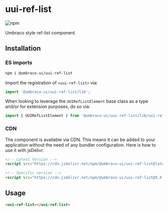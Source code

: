 # uui-ref-list

![npm](https://img.shields.io/npm/v/@umbraco-ui/uui-ref-list?logoColor=%231B264F)

Umbraco style ref-list component.

## Installation

### ES imports

```zsh
npm i @umbraco-ui/uui-ref-list
```

Import the registration of `<uui-ref-list>` via:

```javascript
import '@umbraco-ui/uui-ref-list/lib';
```

When looking to leverage the `UUIRefListElement` base class as a type and/or for extension purposes, do so via:

```javascript
import { UUIRefListElement } from '@umbraco-ui/uui-ref-list/lib/uui-ref-list.element';
```

### CDN

The component is available via CDN. This means it can be added to your application without the need of any bundler configuration. Here is how to use it with jsDelivr.

```html
<!-- Latest Version -->
<script src="https://cdn.jsdelivr.net/npm/@umbraco-ui/uui-ref-list@latest/dist/uui-ref-list.min.js"></script>

<!-- Specific version -->
<script src="https://cdn.jsdelivr.net/npm/@umbraco-ui/uui-ref-list@X.X.X/dist/uui-ref-list.min.js"></script>
```

## Usage

```html
<uui-ref-list></uui-ref-list>
```
